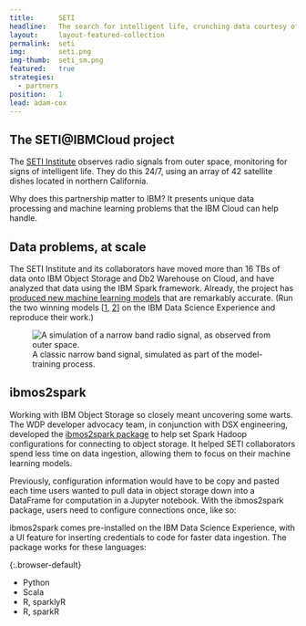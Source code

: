 ```yaml
---
title:      SETI
headline:   The search for intelligent life, crunching data courtesy of the IBM Cloud.
layout:     layout-featured-collection
permalink:  seti
img:        seti.png
img-thumb:  seti_sm.png
featured:   true
strategies: 
  - partners
position:	1
lead: adam-cox
---
```


## The SETI@IBMCloud project

The [SETI Institute](https://www.seti.org/) observes radio signals from outer space, monitoring for signs of intelligent life. They do this 24/7, using an array of 42 satellite dishes located in northern California.

Why does this partnership matter to IBM? It presents unique data processing and machine learning problems that the IBM Cloud can help handle.

## Data problems, at scale

The SETI Institute and its collaborators have moved more than 16 TBs of data onto IBM Object Storage and Db2 Warehouse on Cloud, and have analyzed that data using the IBM Spark framework. Already, the project has [produced new machine learning models](https://medium.com/ibm-watson-data-lab/using-artificial-intelligence-to-search-for-extraterrestrial-intelligence-ec19169e01af) that are remarkably accurate. (Run the two winning models [[1](https://apsportal.ibm.com/analytics/notebooks/994cc41f-d523-4ccb-9787-c3f783675522/view?access_token=37ec266931730de1a726e1c916d4d8c67e04a1bb4740a05b4e604b622f85c50f), [2](https://apsportal.ibm.com/analytics/notebooks/f2cc36f5-a236-4d0a-8fc8-d098311c7caa/view?access_token=6e0e60f4b2b50cc790f93277fd50bcd0ed9ca926552ca9d3b9c735fe69f43a36)] on the IBM Data Science Experience and reproduce their work.)

<figure>
  <img src="{{site.url}}/img/seti-signal.png" alt="A simulation of a narrow band radio signal, as observed from outer space."/>
  <figcaption>A classic narrow band signal, simulated as part of the model-training process.</figcaption>
</figure>

## ibmos2spark

Working with IBM Object Storage so closely meant uncovering some warts. The WDP developer advocacy team, in conjunction with DSX engineering, developed the [ibmos2spark package](https://github.com/ibm-watson-data-lab/ibmos2spark) to help set Spark Hadoop configurations for connecting to object storage. It helped SETI collaborators spend less time on data ingestion, allowing them to focus on their machine learning models.

Previously, configuration information would have to be copy and pasted each time users wanted to pull data in object storage down into a DataFrame for computation in a Jupyter notebook. With the ibmos2spark package, users need to configure connections once, like so:

<script src="https://gist.github.com/gadamc/6284fe9b0cb42d8af0c0943f02b2c1cd.js"></script>

ibmos2spark comes pre-installed on the IBM Data Science Experience, with a UI feature for inserting credentials to code for faster data ingestion. The package works for these languages:

{:.browser-default}
- Python
- Scala
- R, sparklyR
- R, sparkR